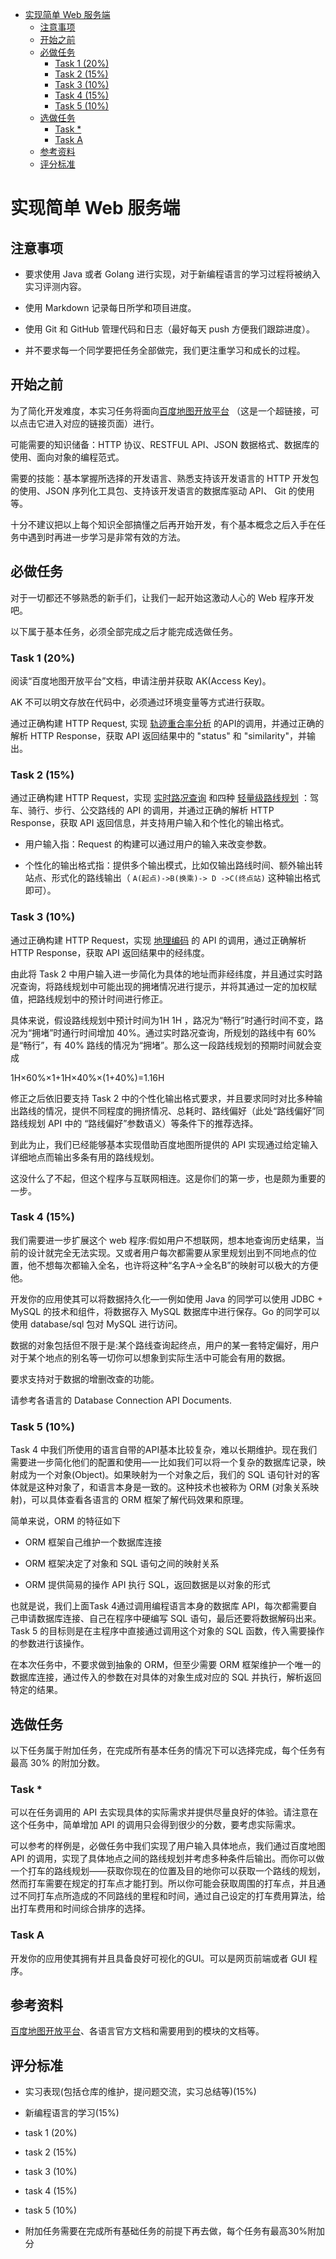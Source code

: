 - [实现简单 Web 服务端](#实现简单-web-服务端)
  - [注意事项](#注意事项)
  - [开始之前](#开始之前)
  - [必做任务](#必做任务)
    - [Task 1 (20%)](#task-1-20)
    - [Task 2 (15%)](#task-2-15)
    - [Task 3 (10%)](#task-3-10)
    - [Task 4 (15%)](#task-4-15)
    - [Task 5 (10%)](#task-5-10)
  - [选做任务](#选做任务)
    - [Task \*](#task-)
    - [Task A](#task-a)
  - [参考资料](#参考资料)
  - [评分标准](#评分标准)
        

实现简单 Web 服务端
============

注意事项
----

*   要求使用 Java 或者 Golang 进行实现，对于新编程语言的学习过程将被纳入实习评测内容。
    
*   使用 Markdown 记录每日所学和项目进度。
    
*   使用 Git 和 GitHub 管理代码和日志（最好每天 push 方便我们跟踪进度）。
    
*   并不要求每一个同学要把任务全部做完，我们更注重学习和成长的过程。
    

开始之前
----

为了简化开发难度，本实习任务将面向[百度地图开放平台](https://lbs.baidu.com/index.php?title=webapi) （这是一个超链接，可以点击它进入对应的链接页面）进行。

可能需要的知识储备：HTTP 协议、RESTFUL API、JSON 数据格式、数据库的使用、面向对象的编程范式。

需要的技能：基本掌握所选择的开发语言、熟悉支持该开发语言的 HTTP 开发包的使用、JSON 序列化⼯具包、支持该开发语言的数据库驱动 API、 Git 的使用等。

十分不建议把以上每个知识全部搞懂之后再开始开发，有个基本概念之后入手在任务中遇到时再进一步学习是非常有效的方法。

必做任务
----

对于一切都还不够熟悉的新手们，让我们一起开始这激动人心的 Web 程序开发吧。

以下属于基本任务，必须全部完成之后才能完成选做任务。

### Task 1 (20%)

阅读“百度地图开放平台”文档，申请注册并获取 AK(Access Key)。

AK 不可以明文存放在代码中，必须通过环境变量等方式进行获取。

通过正确构建 HTTP Request, 实现 [轨迹重合率分析](https://lbsyun.baidu.com/index.php?title=webapi/guide/trackmatch) 的API的调用，并通过正确的解析 HTTP Response，获取 API 返回结果中的 "status" 和 "similarity"，并输出。

### Task 2 (15%)

通过正确构建 HTTP Request，实现 [实时路况查询](https://lbs.baidu.com/index.php?title=webapi/traffic) 和四种 [轻量级路线规划](https://lbs.baidu.com/index.php?title=webapi/directionlite-v1) ：驾车、骑行、步行、公交路线的 API 的调用，并通过正确的解析 HTTP Response，获取 API 返回信息，并支持用户输入和个性化的输出格式。

*   用户输入指：Request 的构建可以通过用户的输入来改变参数。
    
*   个性化的输出格式指：提供多个输出模式，比如仅输出路线时间、额外输出转站点、形式化的路线输出（ `A(起点)->B(换乘)-> D ->C(终点站)` 这种输出格式即可）。
    

### Task 3 (10%)

通过正确构建 HTTP Request，实现 [地理编码](https://lbs.baidu.com/index.php?title=webapi/guide/webservice-geocoding) 的 API 的调用，通过正确解析 HTTP Response，获取 API 返回结果中的经纬度。

由此将 Task 2 中用户输入进一步简化为具体的地址而非经纬度，并且通过实时路况查询，将路线规划中可能出现的拥堵情况进行提示，并将其通过一定的加权赋值，把路线规划中的预计时间进行修正。

具体来说，假设路线规划中预计时间为1H 1H ，路况为“畅行”时通行时间不变，路况为“拥堵”时通行时间增加 40\%。通过实时路况查询，所规划的路线中有 60\% 是“畅行”，有 40\% 路线的情况为“拥堵”。那么这一段路线规划的预期时间就会变成

1H×60%×1+1H×40%×(1+40%)\=1.16H

修正之后依旧要支持 Task 2 中的个性化输出格式要求，并且要求同时对比多种输出路线的情况，提供不同程度的拥挤情况、总耗时、路线偏好（此处“路线偏好”同路线规划 API 中的 “路线偏好”参数语义）等条件下的推荐选择。

到此为止，我们已经能够基本实现借助百度地图所提供的 API 实现通过给定输入详细地点而输出多条有用的路线规划。

这没什么了不起，但这个程序与互联网相连。这是你们的第一步，也是颇为重要的一步。

### Task 4 (15%)

我们需要进一步扩展这个 web 程序:假如用户不想联网，想本地查询历史结果，当前的设计就完全无法实现。又或者用户每次都需要从家里规划出到不同地点的位置，他不想每次都输入全名，也许将这种“名字A->全名B”的映射可以极大的方便他。

开发你的应用使其可以将数据持久化―一例如使用 Java 的同学可以使用 JDBC + MySQL 的技术和组件，将数据存入 MySQL 数据库中进行保存。Go 的同学可以使用 database/sql 包对 MySQL 进行访问。

数据的对象包括但不限于是:某个路线查询起终点，用户的某一套特定偏好，用户对于某个地点的别名等一切你可以想象到实际生活中可能会有用的数据。

要求支持对于数据的增删改查的功能。

请参考各语言的 Database Connection API Documents.

### Task 5 (10%)

Task 4 中我们所使用的语言自带的API基本比较复杂，难以长期维护。现在我们需要进一步简化他们的配置和使用―一比如我们可以将一个复杂的数据库记录，映射成为一个对象(Object)。如果映射为一个对象之后，我们的 SQL 语句针对的客体就是这种对象了，和语言本身是一致的。这种技术也被称为 ORM (对象关系映射)，可以具体查看各语言的 ORM 框架了解代码效果和原理。

简单来说，ORM 的特征如下

*   ORM 框架自己维护一个数据库连接
    
*   ORM 框架决定了对象和 SQL 语句之间的映射关系
    
*   ORM 提供简易的操作 API 执行 SQL，返回数据是以对象的形式
    

也就是说，我们上面Task 4通过调用编程语言本身的数据库 API，每次都需要自己申请数据库连接、自己在程序中硬编写 SQL 语句，最后还要将数据解码出来。Task 5 的目标则是在主程序中直接通过调用这个对象的 SQL 函数，传入需要操作的参数进行该操作。

在本次任务中，不要求做到抽象的 ORM，但至少需要 ORM 框架维护一个唯一的数据库连接，通过传入的参数在对具体的对象生成对应的 SQL 并执行，解析返回特定的结果。

选做任务
----

以下任务属于附加任务，在完成所有基本任务的情况下可以选择完成，每个任务有最高 30% 的附加分数。

### Task \*

可以在任务调用的 API 去实现具体的实际需求并提供尽量良好的体验。请注意在这个任务中，简单增加 API 的调用只会得到很少的分数，要考虑实际需求。

可以参考的样例是，必做任务中我们实现了用户输入具体地点，我们通过百度地图 API 的调用，实现了具体地点之间的路线规划并考虑多种条件后输出。而你可以做一个打车的路线规划――获取你现在的位置及目的地你可以获取一个路线的规划，然而打车需要在规定的打车点才能打到。所以你可能会获取周围的打车点，并且通过不同打车点所造成的不同路线的里程和时间，通过自己设定的打车费用算法，给出打车费用和时间综合排序的选择。

### Task A

开发你的应用使其拥有并且具备良好可视化的GUI。可以是网页前端或者 GUI 程序。

参考资料
----

[百度地图开放平台](https://lbs.baidu.com/index.php?title=webapi)、各语言官方文档和需要用到的模块的文档等。

评分标准
----

*   实习表现(包括仓库的维护，提问题交流，实习总结等)(15%)
    
*   新编程语言的学习(15%)
    
*   task 1 (20%)
    
*   task 2 (15%)
    
*   task 3 (10%)
    
*   task 4 (15%)
    
*   task 5 (10%)
    
*   附加任务需要在完成所有基础任务的前提下再去做，每个任务有最高30%附加分